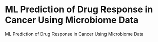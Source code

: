 # ML Prediction of Drug Response in Cancer Using Microbiome Data

ML Prediction of Drug Response in Cancer Using Microbiome Data
